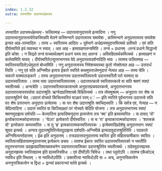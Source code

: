 ```yaml
---
index: 1.2.32
sutra: तस्यादित उदात्तमर्धह्रस्वम्

---
```

_तस्यादित उदात्तमर्धह्रस्वम्_ - फलितमाह — उदात्तत्वानुदात्तत्वे इत्यादिना । ननु उदात्तत्वानुदात्तत्वयोरेकस्मिन्नपि मेलने कस्मिन्भागे उदात्तत्वस्य समावेशः , कस्मिन्भागे अनुदात्तत्वस्य समावेश इत्यत आह-तस्यादितः । तस्य = स्वरितस्य आदितः = पूर्वभागे अर्धह्यस्वमुदात्तमित्यर्थः प्रतीयते । एवं सति दीर्घस्वरिते इयं व्यवस्था न स्यात् । अत आह - ह्रस्वग्रहणतन्त्रमिति । तन्त्रं = प्रधानम् ।तन्त्रं प्रधाने सिद्धान्ते॑ इति कोशः । न विद्यते तन्त्रं वाच्यार्थलक्षणं प्रधानं यस्य तत् अतन्त्रं । अविवक्षितार्थकमित्यर्थः । ह्रस्वग्रहणं न कर्तव्यमिति यावत् । दीर्घस्वरितेऽप्युत्तरभागस्य वेदे अनुदात्तत्वदर्शनादिति भावः । ततश्च फलितमाह — स्वरितस्यादितोऽर्धमुदात्तं बोध्यमिति । ननु अनुदात्तत्वस्य निवेशव्यवस्था कुतो नोक्तेत्यत आह — उत्तरार्धं त्विति । ननु एवं सति अग्निमील इत्यत्र ईकारे स्वरिते कथमुत्तरार्धमनुदात्तं नेत्यत आह — तस्य चेति । चकारो वाक्यालङ्कारे । तस्य अनुदात्तभागस्य उदात्तस्वरितपरत्वे उदात्तस्वरितौ परो यस्मात् सः उदात्तस्वरितपरः । तस्य भावः उदात्तस्वरितपरत्वम् । उदात्तपरकत्वे स्वरितपरकत्वे वा सति श्रवणं स्पष्टं भवतीत्यर्थः । अन्यत्रेति । उदात्तस्वरितपरकत्वाभावे अनुदात्तप्रचयपरकत्वे, अनुदात्तभागस्य उदात्ततरत्वापरपर्याया उदात्तश्रुतिः ऋग्वेदप्रातिशाख्ये विहितेत्यर्थः । तत्र त्वेवमुक्तम् — अनुदात्तः परः शेषः स उदात्तश्रुतिर्न चेत् ।उदात्तं वोच्यते किंचित्स्वरितं वाऽक्षरं परम्॥॑ — इति स्वरिते पूर्वभागस्य उदात्तत्वे सति परः शेष उत्तरभागः अनुदात्तः प्रत्येतव्यः । सः परः शेषः उदात्तश्रुतिः क्वचिद्भवति । किं सर्वत्र एवं, नेत्याह — न चेदित्यादिना । उदात्तं स्वरितं वा किञ्चिदक्षरं परं नोच्यते चेदिति योजना । तत्र अनुदात्तभागस्य स्पष्टं श्रवणमुदाहृत्य दर्शयति — केत्यादिना इत्यादिष्वनुदात्त इत्यन्तेना तत्र 'क्व' इति ह्रस्वस्वरितः । स तावत् 'वो' इत्योकारात्मकोदात्तपरकः । 'येऽरा' इत्येकारो दीर्घस्वरितः । स च 'रा' इत्याकारात्मकोदात्तपरः । 'शतचक्रं यो' इत्योकारः कम्पस्वरितः । स तु 'ह्र' इत्यकारात्मकस्वरितपरकः । इत्येवमादिप्रदेशेषु अनुदात्तभागः स्पष्टं श्रूयत इत्यर्थः । अन्यत्र तूदात्तश्रुतिरित्येतदुदाहृत्य दर्शयति-अग्निमीळे इत्यादावुदात्तश्रुतिरिति । पदकाले अग्निमित्यन्तोदात्तम् । ईळ इति अनुदात्तम् । तत्रउदात्तादनुदात्तस्य स्वरितः॑ इति संहितायामीकारः स्वरितः ।स्वरितात्संहितायामनुदात्तानाम् इत्येकारः प्रचयः । ततश्च ईकारः स्वरित उदात्तस्वरितपरको न भवतीति तदुत्तरभागस्य उदाहृतप्रातिशाख्यवचनेन उदात्ततरत्वात्मिका उदात्तश्रुतिरेव भवतीत्यर्थः । तदेवमुदात्तह्यस्वः अनुदात्तह्रस्वः स्वरितह्यस्व इति ह्यस्वस्त्रिविधः । एवं दीर्घोऽपि त्रिविधः । तथा प्लुतोऽपि । ततश्च एकैकोऽच् नवविध इति स्थितम् । स नवविधोऽपीति । उक्तरीत्या नवविधोऽपि सः = अच्, अनुनासिकत्वेन अननुनासिकत्वेन च द्विधा = द्वाभ्यां प्रकाराभ्यां वर्तते इत्यर्थः । 